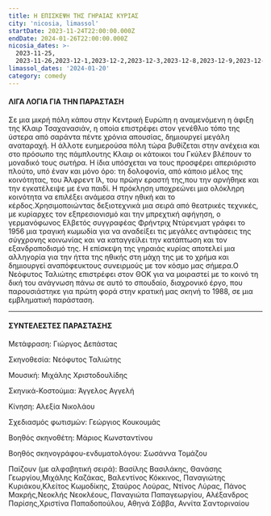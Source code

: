 ```yaml
---
title: Η ΕΠΙΣΚΕΨΗ ΤΗΣ ΓΗΡΑΙΑΣ ΚΥΡΙΑΣ
city: 'nicosia, limassol'
startDate: 2023-11-24T22:00:00.000Z
endDate: 2024-01-26T22:00:00.000Z
nicosia_dates: >-
  2023-11-25,
  2023-11-26,2023-12-1,2023-12-2,2023-12-3,2023-12-8,2023-12-9,2023-12-10,2023-12-15,2023-12-16,2023-12-17,2023-12-22,2023-12-29,2023-12-30,2024-01-05,2024-01-07,2024-01-12,2024-01-13,2024-01-14
limassol_dates: '2024-01-20'
category: comedy
---
```


#### ΛΙΓΑ ΛΟΓΙΑ ΓΙΑ ΤΗΝ ΠΑΡΑΣΤΑΣΗ

Σε μια μικρή πόλη κάπου στην Κεντρική	Ευρώπη	η αναμενόμενη	η άφιξη της Κλαιρ Τσαχανασιάν, η οποία επιστρέφει στον γενέθλιο τόπο της ύστερα από σαράντα πέντε χρόνια απουσίας, δημιουργεί μεγάλη αναταραχή. Η άλλοτε ευημερούσα πόλη τώρα βυθίζεται στην ανέχεια και στο πρόσωπο της πάμπλουτης Κλαιρ οι κάτοικοι του Γκύλεν βλέπουν το μοναδικό τους σωτήρα. Η ίδια υπόσχεται να τους προσφέρει απεριόριστο πλούτο, υπό έναν και μόνο όρο: τη δολοφονία, από κάποιο μέλος της κοινότητας, του Άλφρεντ Ιλ, του πρώην εραστή της,που την αρνήθηκε και την εγκατέλειψε με ένα παιδί. Η πρόκληση υποχρεώνει μια ολόκληρη κοινότητα να επιλέξει ανάμεσα στην ηθική και το κέρδος.Χρησιμοποιώντας	δεξιοτεχνικά	μια σειρά από θεατρικές	τεχνικές,	με κυρίαρχες	τον εξπρεσιονισμό και την μπρεχτική αφήγηση, ο γερμανόφωνος Ελβετός συγγραφέας Φρήντριχ Ντύρενματ γράφει το 1956 μια τραγική κωμωδία για να αναδείξει τις μεγάλες αντιφάσεις της σύγχρονης κοινωνίας και να καταγγείλει την κατάπτωση και τον εξανδραποδισμό της.	Η επίσκεψη της γηραιάς κυρίας	αποτελεί μια αλληγορία για την ήττα της ηθικής στη μάχη της με το χρήμα και δημιουργεί αναπόφευκτους συνειρμούς με τον κόσμο μας σήμερα.Ο Νεόφυτος	Ταλιώτης	επιστρέφει	στον ΘΟΚ για	να μοιραστεί	με το κοινό τη δική του ανάγνωση πάνω σε αυτό το σπουδαίο, διαχρονικό έργο, που παρουσιάστηκε για πρώτη φορά στην κρατική μας σκηνή το 1988, σε μια εμβληματική παράσταση.

***

#### ΣΥΝΤΕΛΕΣΤΕΣ ΠΑΡΑΣΤΑΣΗΣ

Μετάφραση:	Γιώργος Δεπάστας

Σκηνοθεσία:	Νεόφυτος Ταλιώτης

Μουσική:	Μιχάλης Χριστοδουλίδης

Σκηνικά-Κοστούμια:	Άγγελος Αγγελή

Κίνηση: Αλεξία Νικολάου

Σχεδιασμός φωτισμών:	Γεώργιος Κουκουμάς

Βοηθός σκηνοθέτη:	Μάριος Κωνσταντίνου

Βοηθός σκηνογράφου-ενδυματολόγου:	Σωσάννα Τομάζου

Παίζουν (με αλφαβητική σειρά):	Βασίλης Βασιλάκης, Θανάσης Γεωργίου,Μιχάλης Καζάκας, Βαλεντίνος Κόκκινος, Παναγιώτης Κυριάκου,Κλείτος Κωμοδίκης, Σταύρος Λούρας, Ντίνος Λύρας, Πάνος Μακρής,Νεοκλής Νεοκλέους, Παναγιώτα Παπαγεωργίου, Αλέξανδρος Παρίσης,Χριστίνα Παπαδοπούλου, Αθηνά Σάββα, Αννίτα Σαντοριναίου
